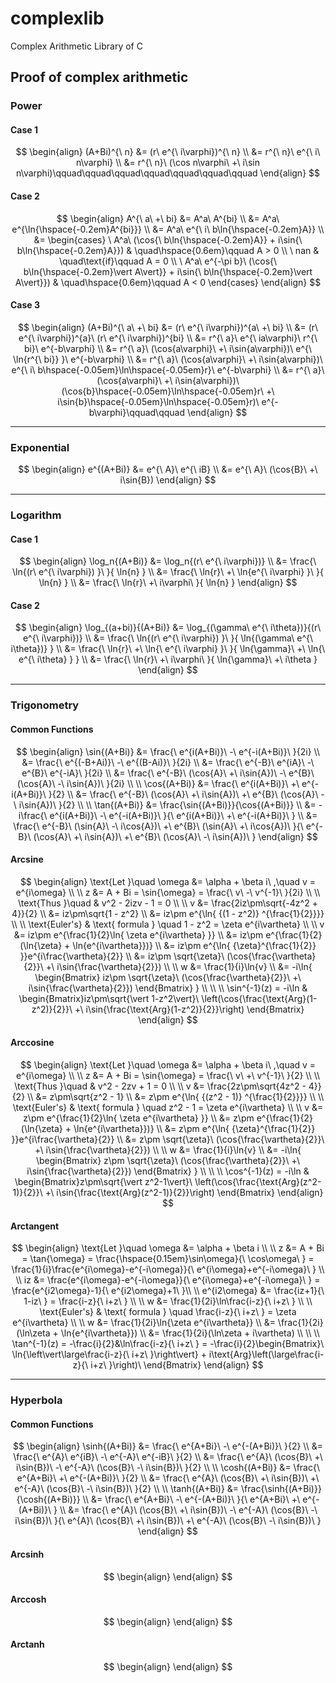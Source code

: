 # complexlib
Complex Arithmetic Library of C

## Proof of complex arithmetic  
### Power
#### Case 1
$$
\begin{align}
    (A+Bi)^{\ n}
        &= (r\ e^{\ i\varphi})^{\ n} \\
        &= r^{\ n}\ e^{\ i\ n\varphi} \\
        &= r^{\ n}\ (\cos n\varphi\ +\ i\sin n\varphi)\qquad\qquad\qquad\qquad\qquad\qquad\qquad
\end{align}
$$  

#### Case 2
$$
\begin{align}
    A^{\ a\ +\ bi}
        &= A^a\ A^{bi} \\
        &= A^a\ e^{\ln{\hspace{-0.2em}A^{bi}}} \\
        &= A^a\ e^{\ i\ b\ln{\hspace{-0.2em}A}} \\
        &=
    \begin{cases}
        \ A^a\ (\cos{\ b\ln{\hspace{-0.2em}A}} + i\sin{\ b\ln{\hspace{-0.2em}A}}) 
            & \quad\hspace{0.6em}\qquad A > 0 \\
        \ nan 
            & \quad\text{if}\qquad A = 0 \\
        \ A^a\ e^{-\pi b}\ (\cos{\ b\ln{\hspace{-0.2em}\vert A\vert}} + i\sin{\ b\ln{\hspace{-0.2em}\vert A\vert}})
            & \quad\hspace{0.6em}\qquad A < 0 
    \end{cases}
\end{align}
$$

#### Case 3
$$
\begin{align}		
    (A+Bi)^{\ a\ +\ bi} 
        &= (r\ e^{\ i\varphi})^{a\ +\ bi} \\
        &= (r\ e^{\ i\varphi})^{a}\ (r\ e^{\ i\varphi})^{bi} \\
        &= r^{\ a}\ e^{\ ia\varphi}\ r^{\ bi}\ e^{-b\varphi} \\
        &= r^{\ a}\ (\cos{a\varphi}\ +\ i\sin{a\varphi})\ e^{\ \ln{r^{\ bi}} }\ e^{-b\varphi} \\
        &= r^{\ a}\ (\cos{a\varphi}\ +\ i\sin{a\varphi})\ e^{\ i\ b\hspace{-0.05em}\ln\hspace{-0.05em}r}\ e^{-b\varphi} \\
        &= r^{\ a}\ (\cos{a\varphi}\ +\ i\sin{a\varphi})\ (\cos{b}\hspace{-0.05em}\ln\hspace{-0.05em}r\ +\ i\sin{b}\hspace{-0.05em}\ln\hspace{-0.05em}r)\ e^{-b\varphi}\qquad\qquad
\end{align}
$$
****
### Exponential
$$
\begin{align}
    e^{(A+Bi)}
        &= e^{\ A}\ e^{\ iB} \\
        &= e^{\ A}\ (\cos{B}\ +\ i\sin{B})
\end{align}
$$
****
### Logarithm
#### Case 1
$$
\begin{align}
    \log_n{(A+Bi)}
    	&= \log_n{(r\ e^{\ i\varphi})} \\
        &= \frac{\ \ln{(r\ e^{\ i\varphi}) }\ }{ \ln{n} } \\
        &= \frac{\ \ln{r}\ +\ \ln{e^{\ i\varphi} }\ }{ \ln{n} } \\
        &= \frac{\ \ln{r}\ +\ i\varphi\ }{ \ln{n} }
\end{align}
$$

#### Case 2
$$
\begin{align}
    \log_{(a+bi)}{(A+Bi)}
    	&= \log_{(\gamma\ e^{\ i\theta})}{(r\ e^{\ i\varphi})} \\
        &= \frac{\ \ln{(r\ e^{\ i\varphi}) }\ }{ \ln{(\gamma\ e^{\ i\theta})} } \\
        &= \frac{\ \ln{r}\ +\ \ln{\ e^{\ i\varphi} }\ }{ \ln{\gamma}\ +\ \ln{\ e^{\ i\theta} } } \\
        &= \frac{\ \ln{r}\ +\ i\varphi\ }{ \ln{\gamma}\ +\ i\theta }
\end{align}
$$
****
### Trigonometry
#### Common Functions
$$
\begin{align}
    \sin{(A+Bi)}
    	&= \frac{\ e^{i(A+Bi)}\ -\ e^{-i(A+Bi)}\ }{2i} \\
        &= \frac{\ e^{(-B+Ai)}\ -\ e^{(B-Ai)}\ }{2i} \\
        &= \frac{\ e^{-B}\ e^{iA}\ -\ e^{B}\ e^{-iA}\ }{2i} \\
        &= \frac{\ e^{-B}\ (\cos{A}\ +\ i\sin{A})\ -\ e^{B}\ (\cos{A}\ -\ i\sin{A})\ }{2i} \\
    \\
    \cos{(A+Bi)}
    	&= \frac{\ e^{i(A+Bi)}\ +\ e^{-i(A+Bi)}\ }{2} \\
        &= \frac{\ e^{-B}\ (\cos{A}\ +\ i\sin{A})\ +\ e^{B}\ (\cos{A}\ -\ i\sin{A})\ }{2} \\
    \\
    \tan{(A+Bi)}
    	&= \frac{\sin{(A+Bi)}}{\cos{(A+Bi)}} \\
        &= -i\frac{\ e^{i(A+Bi)}\ -\ e^{-i(A+Bi)}\ }{\ e^{i(A+Bi)}\ +\ e^{-i(A+Bi)}\ } \\
        &= \frac{\ e^{-B}\ (\sin{A}\ -\ i\cos{A})\ +\ e^{B}\ (\sin{A}\ +\ i\cos{A})\ }{\ e^{-B}\ (\cos{A}\ +\ i\sin{A})\ +\ e^{B}\ (\cos{A}\ -\ i\sin{A})\ }
\end{align}
$$

#### Arcsine
$$
\begin{align}
    \text{Let }\quad \omega &= \alpha + \beta i\ ,\quad v = e^{i\omega} \\
    \\
    z   &= A + Bi = \sin{\omega} = \frac{\ v\ -\ v^{-1}\ }{2i} \\
    \\
    \text{Thus }\quad & v^2 - 2izv - 1 = 0 \\
    \\
    v   &= \frac{2iz\pm\sqrt{-4z^2 + 4}}{2} \\
        &= iz\pm\sqrt{1 - z^2} \\
        &= iz\pm e^{\ln{ {(1 - z^2)} ^{\frac{1}{2}}}} \\
    \\
    \text{Euler's} & \text{ formula } \quad 1 - z^2 = \zeta e^{i\vartheta} \\
    \\
    v   &= iz\pm e^{\frac{1}{2}\ln{ \zeta e^{i\vartheta} }} \\
        &= iz\pm e^{\frac{1}{2}(\ln{\zeta} + \ln{e^{i\vartheta}})} \\
        &= iz\pm e^{\ln{ {\zeta}^{\frac{1}{2}} }}e^{i\frac{\vartheta}{2}} \\
        &= iz\pm \sqrt{\zeta}\ (\cos{\frac{\vartheta}{2}}\ +\ i\sin{\frac{\vartheta}{2}}) \\
    \\
    w   &= \frac{1}{i}\ln{v} \\
        &= -i\ln{ \begin{Bmatrix} iz\pm \sqrt{\zeta}\ (\cos{\frac{\vartheta}{2}}\ +\ i\sin{\frac{\vartheta}{2}}) \end{Bmatrix} } \\
    \\
    \\
    \sin^{-1}(z) = -i\ln
        & \begin{Bmatrix}iz\pm\sqrt{\vert 1-z^2\vert}\ \left(\cos{\frac{\text{Arg}(1-z^2)}{2}}\ +\ i\sin{\frac{\text{Arg}(1-z^2)}{2}}\right) \end{Bmatrix}
\end{align}
$$

#### Arccosine
$$
\begin{align}
    \text{Let }\quad \omega &= \alpha + \beta i\ ,\quad v = e^{i\omega} \\
    \\
    z   &= A + Bi = \sin{\omega} = \frac{\ v\ +\ v^{-1}\ }{2} \\
    \\
    \text{Thus }\quad & v^2 - 2zv + 1 = 0 \\
    \\
    v   &= \frac{2z\pm\sqrt{4z^2 - 4}}{2} \\
        &= z\pm\sqrt{z^2 - 1} \\
        &= z\pm e^{\ln{ {(z^2 - 1)} ^{\frac{1}{2}}}} \\
    \\
    \text{Euler's} & \text{ formula } \quad z^2 - 1 = \zeta e^{i\vartheta} \\
    \\
    v   &= z\pm e^{\frac{1}{2}\ln{ \zeta e^{i\vartheta} }} \\
        &= z\pm e^{\frac{1}{2}(\ln{\zeta} + \ln{e^{i\vartheta}})} \\
        &= z\pm e^{\ln{ {\zeta}^{\frac{1}{2}} }}e^{i\frac{\vartheta}{2}} \\
        &= z\pm \sqrt{\zeta}\ (\cos{\frac{\vartheta}{2}}\ +\ i\sin{\frac{\vartheta}{2}}) \\
    \\
    w   &= \frac{1}{i}\ln{v} \\
        &= -i\ln{ \begin{Bmatrix} z\pm \sqrt{\zeta}\ (\cos{\frac{\vartheta}{2}}\ +\ i\sin{\frac{\vartheta}{2}}) \end{Bmatrix} } \\
    \\
    \\
    \cos^{-1}(z) = -i\ln
        & \begin{Bmatrix}z\pm\sqrt{\vert z^2-1\vert}\ \left(\cos{\frac{\text{Arg}(z^2-1)}{2}}\ +\ i\sin{\frac{\text{Arg}(z^2-1)}{2}}\right) \end{Bmatrix}
\end{align}
$$

#### Arctangent
$$
\begin{align}
    \text{Let }\quad \omega &= \alpha + \beta i \\
    \\
    z   &= A + Bi = \tan{\omega} = \frac{\hspace{0.15em}\sin\omega}{\ \cos\omega\ } = \frac{1}{i}\frac{e^{i\omega}-e^{-i\omega}}{\ e^{i\omega}+e^{-i\omega}\ } \\
    \\
    iz  &= \frac{e^{i\omega}-e^{-i\omega}}{\ e^{i\omega}+e^{-i\omega}\ } = \frac{e^{i2\omega}-1}{\ e^{i2\omega}+1\ }\\
    \\
    e^{i2\omega}
        &= \frac{iz+1}{\ 1-iz\ } = \frac{i-z}{\ i+z\ } \\
    \\
    w   &= \frac{1}{2i}\ln\frac{i-z}{\ i+z\ } \\
    \\
    \text{Euler's} & \text{ formula } \quad \frac{i-z}{\ i+z\ } = \zeta e^{i\vartheta} \\
    \\
    w   &= \frac{1}{2i}\ln{\zeta e^{i\vartheta}} \\
        &= \frac{1}{2i}(\ln\zeta + \ln{e^{i\vartheta}}) \\
        &= \frac{1}{2i}(\ln\zeta + i\vartheta) \\
    \\
    \\
    \tan^{-1}(z) = -\frac{i}{2}&\ln\frac{i-z}{\ i+z\ }
        = -\frac{i}{2}\begin{Bmatrix}\ \ln{\left\vert\large\frac{i-z}{\ i+z\ }\right\vert} + i\text{Arg}\left(\large\frac{i-z}{\ i+z\ }\right)\ \end{Bmatrix}
\end{align}
$$
****
### Hyperbola
#### Common Functions
$$
\begin{align}
    \sinh{(A+Bi)}
    	&= \frac{\ e^{A+Bi}\ -\ e^{-(A+Bi)}\ }{2} \\
        &= \frac{\ e^{A}\ e^{iB}\ -\ e^{-A}\ e^{-iB}\ }{2} \\
        &= \frac{\ e^{A}\ (\cos{B}\ +\ i\sin{B})\ -\ e^{-A}\ (\cos{B}\ -\ i\sin{B})\ }{2} \\
    \\
    \cosh{(A+Bi)}
    	&= \frac{\ e^{A+Bi}\ +\ e^{-(A+Bi)}\ }{2} \\
        &= \frac{\ e^{A}\ (\cos{B}\ +\ i\sin{B})\ +\ e^{-A}\ (\cos{B}\ -\ i\sin{B})\ }{2} \\
    \\
    \tanh{(A+Bi)}
    	&= \frac{\sinh{(A+Bi)}}{\cosh{(A+Bi)}} \\
        &= \frac{\ e^{A+Bi}\ -\ e^{-(A+Bi)}\ }{\ e^{A+Bi}\ +\ e^{-(A+Bi)}\ } \\
        &= \frac{\ e^{A}\ (\cos{B}\ +\ i\sin{B})\ -\ e^{-A}\ (\cos{B}\ -\ i\sin{B})\ }{\ e^{A}\ (\cos{B}\ +\ i\sin{B})\ +\ e^{-A}\ (\cos{B}\ -\ i\sin{B})\ }
\end{align}
$$

#### Arcsinh
$$
\begin{align}
\end{align}
$$

#### Arccosh
$$
\begin{align}
\end{align}
$$

#### Arctanh
$$
\begin{align}
\end{align}
$$
